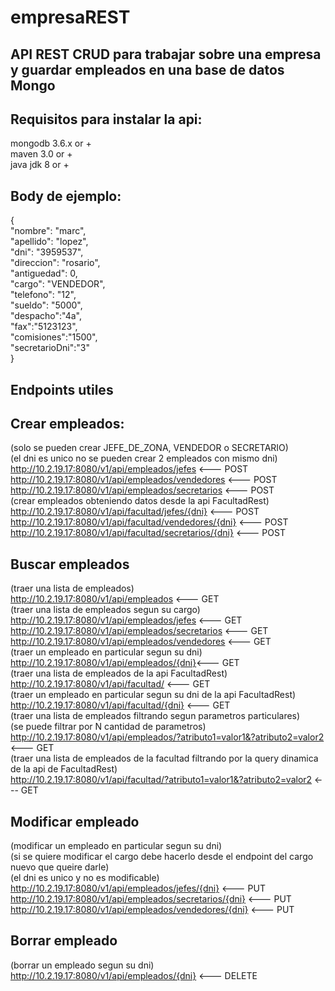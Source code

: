 # empresaREST

## API REST CRUD para trabajar sobre una empresa y guardar empleados en una base de datos Mongo

## Requisitos para instalar la api:
mongodb 3.6.x or +<br /> 
maven 3.0 or + <br /> 
java jdk 8 or +<br /> 

## Body de ejemplo:
{<br />
    "nombre": "marc",<br />
    "apellido": "lopez",<br />
    "dni": "3959537",<br />
    "direccion": "rosario",<br />
    "antiguedad": 0,<br />
    "cargo": "VENDEDOR",<br />
    "telefono": "12",<br />
    "sueldo": "5000",<br />
    "despacho":"4a",<br />
    "fax":"5123123",<br />
    "comisiones":"1500",<br />
    "secretarioDni":"3"<br />
}

## Endpoints utiles
## Crear empleados:
(solo se pueden crear JEFE_DE_ZONA, VENDEDOR o SECRETARIO)<br />
(el dni es unico no se pueden crear 2 empleados con mismo dni)<br />
http://10.2.19.17:8080/v1/api/empleados/jefes <--- POST<br />
http://10.2.19.17:8080/v1/api/empleados/vendedores <--- POST<br />
http://10.2.19.17:8080/v1/api/empleados/secretarios <--- POST<br />
(crear empleados obteniendo datos desde la api FacultadRest)<br />
http://10.2.19.17:8080/v1/api/facultad/jefes/{dni} <--- POST<br />
http://10.2.19.17:8080/v1/api/facultad/vendedores/{dni} <--- POST<br />
http://10.2.19.17:8080/v1/api/facultad/secretarios/{dni} <--- POST<br />

## Buscar empleados
(traer una lista de empleados)<br />
http://10.2.19.17:8080/v1/api/empleados <--- GET<br />
(traer una lista de empleados segun su cargo)<br />
http://10.2.19.17:8080/v1/api/empleados/jefes <--- GET<br />
http://10.2.19.17:8080/v1/api/empleados/secretarios <--- GET<br />
http://10.2.19.17:8080/v1/api/empleados/vendedores <--- GET<br />
(traer un empleado en particular segun su dni)<br />
http://10.2.19.17:8080/v1/api/empleados/{dni}<--- GET<br />
(traer una lista de empleados de la api FacultadRest)<br />
http://10.2.19.17:8080/v1/api/facultad/ <--- GET<br />
(traer un empleado en particular segun su dni de la api FacultadRest)<br />
http://10.2.19.17:8080/v1/api/facultad/{dni} <--- GET<br />
(traer una lista de empleados filtrando segun parametros particulares)<br />
(se puede filtrar por N cantidad de parametros)<br />
http://10.2.19.17:8080/v1/api/empleados/?atributo1=valor1&?atributo2=valor2 <--- GET<br />
(traer una lista de empleados de la facultad filtrando por la query dinamica de la api de FacultadRest)<br />
http://10.2.19.17:8080/v1/api/facultad/?atributo1=valor1&?atributo2=valor2 <--- GET<br />

## Modificar empleado
(modificar un empleado en particular segun su dni)<br />
(si se quiere modificar el cargo debe hacerlo desde el endpoint del cargo nuevo que queire darle)<br />
(el dni es unico y no es modificable)<br />
http://10.2.19.17:8080/v1/api/empleados/jefes/{dni} <--- PUT<br />
http://10.2.19.17:8080/v1/api/empleados/secretarios/{dni} <--- PUT<br />
http://10.2.19.17:8080/v1/api/empleados/vendedores/{dni} <--- PUT<br />

## Borrar empleado
(borrar un empleado segun su dni)<br />
http://10.2.19.17:8080/v1/api/empleados/{dni} <--- DELETE<br />
